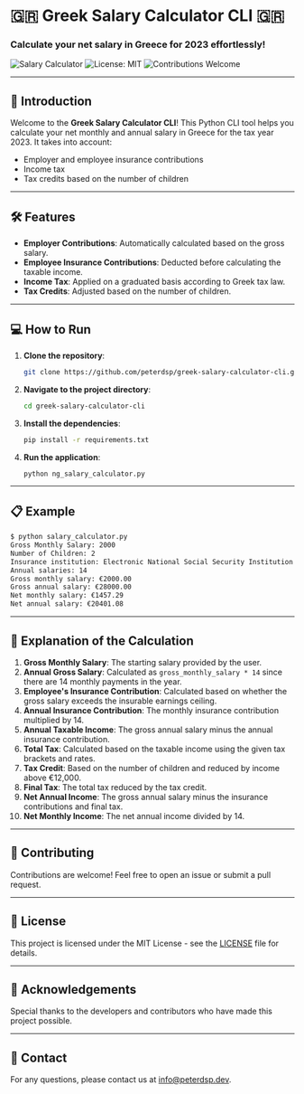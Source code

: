 # 🇬🇷 Greek Salary Calculator CLI 🇬🇷

### Calculate your net salary in Greece for 2023 effortlessly!

![Salary Calculator](https://img.shields.io/badge/Salary%20Calculator-Python-blue.svg)
![License: MIT](https://img.shields.io/badge/License-MIT-yellow.svg)
![Contributions Welcome](https://img.shields.io/badge/Contributions-Welcome-brightgreen.svg)

---

## 🚀 Introduction

Welcome to the **Greek Salary Calculator CLI**! This Python CLI tool helps you calculate your net monthly and annual salary in Greece for the tax year 2023. It takes into account:
- Employer and employee insurance contributions
- Income tax
- Tax credits based on the number of children

---

## 🛠️ Features

- **Employer Contributions**: Automatically calculated based on the gross salary.
- **Employee Insurance Contributions**: Deducted before calculating the taxable income.
- **Income Tax**: Applied on a graduated basis according to Greek tax law.
- **Tax Credits**: Adjusted based on the number of children.

---

## 💻 How to Run

1. **Clone the repository**:
   ```sh
   git clone https://github.com/peterdsp/greek-salary-calculator-cli.git
   ```

2. **Navigate to the project directory**:
   ```sh
   cd greek-salary-calculator-cli
   ```

3. **Install the dependencies**:
   ```sh
   pip install -r requirements.txt
   ```

4. **Run the application**:
   ```sh
   python ng_salary_calculator.py
   ```

---

## 📋 Example

```sh
$ python salary_calculator.py
Gross Monthly Salary: 2000
Number of Children: 2
Insurance institution: Electronic National Social Security Institution (e-NSSI)
Annual salaries: 14
Gross monthly salary: €2000.00
Gross annual salary: €28000.00
Net monthly salary: €1457.29
Net annual salary: €20401.08
```

---

## 🧮 Explanation of the Calculation

1. **Gross Monthly Salary**: The starting salary provided by the user.
2. **Annual Gross Salary**: Calculated as `gross_monthly_salary * 14` since there are 14 monthly payments in the year.
3. **Employee's Insurance Contribution**: Calculated based on whether the gross salary exceeds the insurable earnings ceiling.
4. **Annual Insurance Contribution**: The monthly insurance contribution multiplied by 14.
5. **Annual Taxable Income**: The gross annual salary minus the annual insurance contribution.
6. **Total Tax**: Calculated based on the taxable income using the given tax brackets and rates.
7. **Tax Credit**: Based on the number of children and reduced by income above €12,000.
8. **Final Tax**: The total tax reduced by the tax credit.
9. **Net Annual Income**: The gross annual salary minus the insurance contributions and final tax.
10. **Net Monthly Income**: The net annual income divided by 14.

---

## 🤝 Contributing

Contributions are welcome! Feel free to open an issue or submit a pull request.

---

## 📜 License

This project is licensed under the MIT License - see the [LICENSE](LICENSE) file for details.

---

## 🌟 Acknowledgements

Special thanks to the developers and contributors who have made this project possible.

---

## 📧 Contact

For any questions, please contact us at [info@peterdsp.dev](mailto:info@peterdsp.dev).